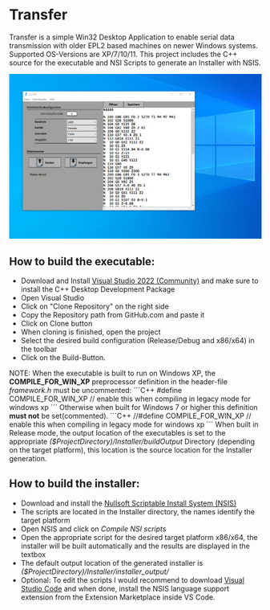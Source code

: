 # Transfer
Transfer is a simple Win32 Desktop Application to enable serial data transmission with older EPL2 based machines on newer Windows systems. Supported OS-Versions are XP/7/10/11. This project includes the C++ source for the executable and NSI Scripts to generate an Installer with NSIS.

![Transfer App User Interface](Resources/Screenshot_b.png)

## How to build the executable:

- Download and Install [Visual Studio 2022 (Community)](https://visualstudio.microsoft.com/de/downloads/) and make sure to install the C++ Desktop Development Package
- Open Visual Studio
- Click on "Clone Repository" on the right side
- Copy the Repository path from GitHub.com and paste it
- Click on Clone button
- When cloning is finished, open the project
- Select the desired build configuration (Release/Debug and x86/x64) in the toolbar
- Click on the Build-Button.

NOTE: When the executable is built to run on Windows XP, the **COMPILE_FOR_WIN_XP** preprocessor definition in the header-file *framework.h* must be uncommented:
´´´C++
#define		COMPILE_FOR_WIN_XP			// enable this when compiling in legacy mode for windows xp
´´´
Otherwise when built for Windows 7 or higher this definition **must not** be set(commented).
´´´C++
//#define		COMPILE_FOR_WIN_XP			// enable this when compiling in legacy mode for windows xp
´´´
When built in Release mode, the output location of the executables is set to the appropriate *($ProjectDirectory)/Installer/buildOutput* Directory (depending on the target platform), this location is the source location for the Installer generation.

## How to build the installer:

- Download and install the [Nullsoft Scriptable Install System (NSIS)](https://nsis.sourceforge.io/Download)
- The scripts are located in the Installer directory, the names identify the target platform
- Open NSIS and click on *Compile NSI scripts* 
- Open the appropriate script for the desired target platform x86/x64, the installer will be built automatically and the results are displayed in the textbox
- The default output location of the generated installer is *($ProjectDirectory)/Installer/installer_output/*
- Optional: To edit the scripts I would recommend to download [Visual Studio Code](https://code.visualstudio.com/) and when done, install the NSIS language support extension from the Extension Marketplace inside VS Code.


